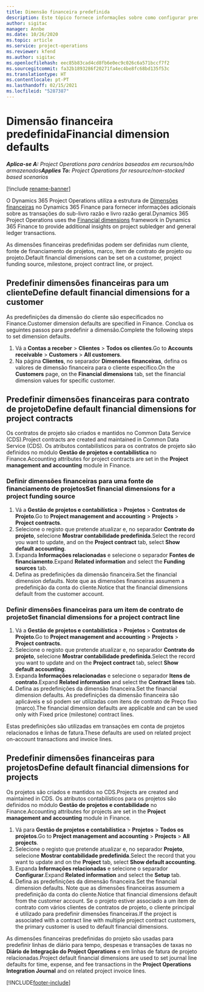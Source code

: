 ```yaml
---
title: Dimensão financeira predefinida
description: Este tópico fornece informações sobre como configurar predefinições de dimensão financeira.
author: sigitac
manager: Annbe
ms.date: 10/26/2020
ms.topic: article
ms.service: project-operations
ms.reviewer: kfend
ms.author: sigitac
ms.openlocfilehash: eec85b83cad4cd8fb6e0ec9c026c6a571bccf7f2
ms.sourcegitcommit: fa32b1893286f20271fa4ec4be8fc68bd135f53c
ms.translationtype: HT
ms.contentlocale: pt-PT
ms.lasthandoff: 02/15/2021
ms.locfileid: "5287387"
---
```

# <a name="financial-dimension-defaults"></a><span data-ttu-id="a92b5-103">Dimensão financeira predefinida</span><span class="sxs-lookup"><span data-stu-id="a92b5-103">Financial dimension defaults</span></span>

<span data-ttu-id="a92b5-104">_**Aplica-se A:** Project Operations para cenários baseados em recursos/não armazenados_</span><span class="sxs-lookup"><span data-stu-id="a92b5-104">_**Applies To:** Project Operations for resource/non-stocked based scenarios_</span></span>

[!include [rename-banner](~/includes/cc-data-platform-banner.md)]

<span data-ttu-id="a92b5-105">O Dynamics 365 Project Operations utiliza a estrutura de [Dimensões financeiras](https://docs.microsoft.com/dynamics365/finance/general-ledger/financial-dimensions) no Dynamics 365 Finance para fornecer informações adicionais sobre as transações do sub-livro razão e livro razão geral.</span><span class="sxs-lookup"><span data-stu-id="a92b5-105">Dynamics 365 Project Operations uses the [Financial dimensions](https://docs.microsoft.com/dynamics365/finance/general-ledger/financial-dimensions) framework in Dynamics 365 Finance to provide additional insights on project subledger and general ledger transactions.</span></span>

<span data-ttu-id="a92b5-106">As dimensões financeiras predefinidas podem ser definidas num cliente, fonte de financiamento de projetos, marco, item de contrato de projeto ou projeto.</span><span class="sxs-lookup"><span data-stu-id="a92b5-106">Default financial dimensions can be set on a customer, project funding source, milestone, project contract line, or project.</span></span>

## <a name="define-default-financial-dimensions-for-a-customer"></a><span data-ttu-id="a92b5-107">Predefinir dimensões financeiras para um cliente</span><span class="sxs-lookup"><span data-stu-id="a92b5-107">Define default financial dimensions for a customer</span></span>

<span data-ttu-id="a92b5-108">As predefinições da dimensão do cliente são especificados no Finance.</span><span class="sxs-lookup"><span data-stu-id="a92b5-108">Customer dimension defaults are specified in Finance.</span></span> <span data-ttu-id="a92b5-109">Conclua os seguintes passos para predefinir a dimensão.</span><span class="sxs-lookup"><span data-stu-id="a92b5-109">Complete the following steps to set dimension defaults.</span></span>

1. <span data-ttu-id="a92b5-110">Vá a **Contas a receber** > **Clientes** > **Todos os clientes**.</span><span class="sxs-lookup"><span data-stu-id="a92b5-110">Go to **Accounts receivable** > **Customers** > **All customers**.</span></span>
2. <span data-ttu-id="a92b5-111">Na página **Clientes**, no separador **Dimensões financeiras**, defina os valores de dimensão financeira para o cliente específico.</span><span class="sxs-lookup"><span data-stu-id="a92b5-111">On the **Customers** page, on the **Financial dimensions** tab, set the financial dimension values for specific customer.</span></span>

## <a name="define-default-financial-dimensions-for-project-contracts"></a><span data-ttu-id="a92b5-112">Predefinir dimensões financeiras para contrato de projeto</span><span class="sxs-lookup"><span data-stu-id="a92b5-112">Define default financial dimensions for project contracts</span></span>

<span data-ttu-id="a92b5-113">Os contratos de projeto são criados e mantidos no Common Data Service (CDS).</span><span class="sxs-lookup"><span data-stu-id="a92b5-113">Project contracts are created and maintained in Common Data Service (CDS).</span></span> <span data-ttu-id="a92b5-114">Os atributos contabilísticos para os contratos de projeto são definidos no módulo **Gestão de projetos e contabilística** no Finance.</span><span class="sxs-lookup"><span data-stu-id="a92b5-114">Accounting attributes for project contracts are set in the **Project management and accounting** module in Finance.</span></span>

### <a name="set-financial-dimensions-for-a-project-funding-source"></a><span data-ttu-id="a92b5-115">Definir dimensões financeiras para uma fonte de financiamento de projetos</span><span class="sxs-lookup"><span data-stu-id="a92b5-115">Set financial dimensions for a project funding source</span></span>

1. <span data-ttu-id="a92b5-116">Vá a **Gestão de projetos e contabilística** > **Projetos** > **Contratos de Projeto**.</span><span class="sxs-lookup"><span data-stu-id="a92b5-116">Go to **Project management and accounting** > **Projects** > **Project contracts**.</span></span>
2. <span data-ttu-id="a92b5-117">Selecione o registo que pretende atualizar e, no separador **Contrato do projeto**, selecione **Mostrar contabilidade predefinida**.</span><span class="sxs-lookup"><span data-stu-id="a92b5-117">Select the record you want to update, and on the **Project contract** tab, select **Show default accounting**.</span></span>
3. <span data-ttu-id="a92b5-118">Expanda **Informações relacionadas** e selecione o separador **Fontes de financiamento**.</span><span class="sxs-lookup"><span data-stu-id="a92b5-118">Expand **Related information** and select the **Funding sources** tab.</span></span>
4. <span data-ttu-id="a92b5-119">Defina as predefinições da dimensão financeira.</span><span class="sxs-lookup"><span data-stu-id="a92b5-119">Set the financial dimension defaults.</span></span> <span data-ttu-id="a92b5-120">Note que as dimensões financeiras assumem a predefinição da conta do cliente.</span><span class="sxs-lookup"><span data-stu-id="a92b5-120">Notice that the financial dimensions default from the customer account.</span></span>

### <a name="set-financial-dimensions-for-a-project-contract-line"></a><span data-ttu-id="a92b5-121">Definir dimensões financeiras para um item de contrato de projeto</span><span class="sxs-lookup"><span data-stu-id="a92b5-121">Set financial dimensions for a project contract line</span></span>

1. <span data-ttu-id="a92b5-122">Vá a **Gestão de projetos e contabilística** > **Projetos** > **Contratos de Projeto**.</span><span class="sxs-lookup"><span data-stu-id="a92b5-122">Go to **Project management and accounting** > **Projects** > **Project contracts**.</span></span>
2. <span data-ttu-id="a92b5-123">Selecione o registo que pretende atualizar e, no separador **Contrato do projeto**, selecione **Mostrar contabilidade predefinida**.</span><span class="sxs-lookup"><span data-stu-id="a92b5-123">Select the record you want to update and on the **Project contract** tab, select **Show default accounting**.</span></span>
3. <span data-ttu-id="a92b5-124">Expanda **Informações relacionadas** e selecione o separador **Itens de contrato**.</span><span class="sxs-lookup"><span data-stu-id="a92b5-124">Expand **Related information** and select the **Contract lines** tab.</span></span>
4. <span data-ttu-id="a92b5-125">Defina as predefinições da dimensão financeira.</span><span class="sxs-lookup"><span data-stu-id="a92b5-125">Set the financial dimension defaults.</span></span> <span data-ttu-id="a92b5-126">As predefinições da dimensão financeira são aplicáveis e só podem ser utilizadas com itens de contrato de Preço fixo (marco).</span><span class="sxs-lookup"><span data-stu-id="a92b5-126">The financial dimension defaults are applicable and can be used only with Fixed price (milestone) contract lines.</span></span>

<span data-ttu-id="a92b5-127">Estas predefinições são utilizadas em transações em conta de projetos relacionados e linhas de fatura.</span><span class="sxs-lookup"><span data-stu-id="a92b5-127">These defaults are used on related project on-account transactions and invoice lines.</span></span>

## <a name="define-default-financial-dimensions-for-projects"></a><span data-ttu-id="a92b5-128">Predefinir dimensões financeiras para projetos</span><span class="sxs-lookup"><span data-stu-id="a92b5-128">Define default financial dimensions for projects</span></span>

<span data-ttu-id="a92b5-129">Os projetos são criados e mantidos no CDS.</span><span class="sxs-lookup"><span data-stu-id="a92b5-129">Projects are created and maintained in CDS.</span></span> <span data-ttu-id="a92b5-130">Os atributos contabilísticos para os projetos são definidos no módulo **Gestão de projetos e contabilidade** no Finance.</span><span class="sxs-lookup"><span data-stu-id="a92b5-130">Accounting attributes for projects are set in the **Project management and accounting** module in Finance.</span></span>

1. <span data-ttu-id="a92b5-131">Vá para **Gestão de projetos e contabilística** > **Projetos** > **Todos os projetos**.</span><span class="sxs-lookup"><span data-stu-id="a92b5-131">Go to **Project management and accounting** > **Projects** > **All projects**.</span></span>
2. <span data-ttu-id="a92b5-132">Selecione o registo que pretende atualizar e, no separador **Projeto**, selecione **Mostrar contabilidade predefinida**.</span><span class="sxs-lookup"><span data-stu-id="a92b5-132">Select the record that you want to update and on the **Project** tab, select **Show default accounting**.</span></span>
3. <span data-ttu-id="a92b5-133">Expanda **Informações relacionadas** e selecione o separador **Configurar**.</span><span class="sxs-lookup"><span data-stu-id="a92b5-133">Expand **Related information** and select the **Setup** tab.</span></span>
4. <span data-ttu-id="a92b5-134">Defina as predefinições da dimensão financeira.</span><span class="sxs-lookup"><span data-stu-id="a92b5-134">Set the financial dimension defaults.</span></span> <span data-ttu-id="a92b5-135">Note que as dimensões financeiras assumem a predefinição da conta do cliente.</span><span class="sxs-lookup"><span data-stu-id="a92b5-135">Notice that financial dimensions default from the customer account.</span></span> <span data-ttu-id="a92b5-136">Se o projeto estiver associado a um item de contrato com vários clientes de contratos de projeto, o cliente principal é utilizado para predefinir dimensões financeiras.</span><span class="sxs-lookup"><span data-stu-id="a92b5-136">If the project is associated with a contract line with multiple project contract customers, the primary customer is used to default financial dimensions.</span></span>

<span data-ttu-id="a92b5-137">As dimensões financeiras predefinidas do projeto são usadas para predefinir linhas de diário para tempo, despesas e transações de taxas no **Diário de Integração do Project Operations** e em linhas de fatura de projeto relacionadas.</span><span class="sxs-lookup"><span data-stu-id="a92b5-137">Project default financial dimensions are used to set journal line defaults for time, expense, and fee transactions in the **Project Operations Integration Journal** and on related project invoice lines.</span></span>


[!INCLUDE[footer-include](../includes/footer-banner.md)]
